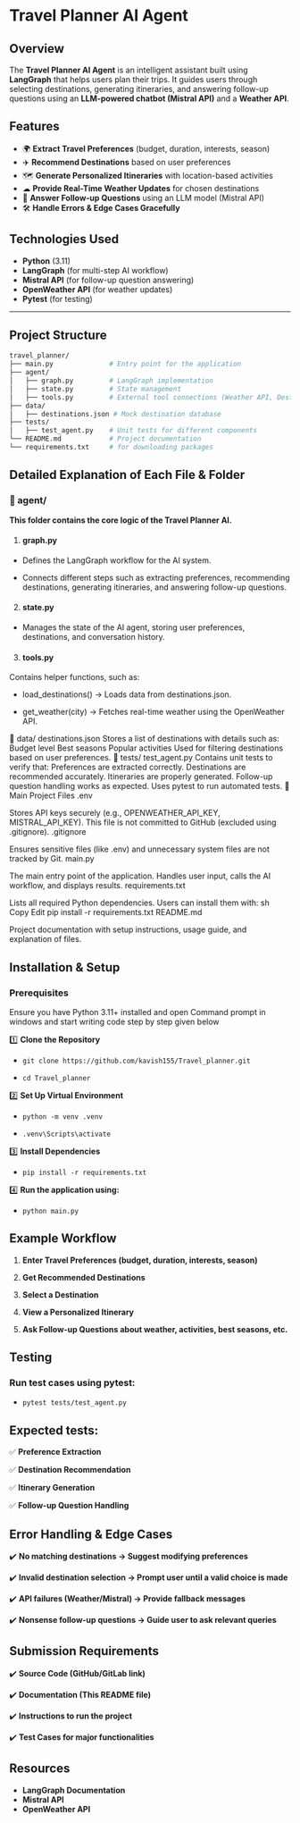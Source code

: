 # Travel Planner AI Agent

## Overview
The **Travel Planner AI Agent** is an intelligent assistant built using **LangGraph** that helps users plan their trips. It guides users through selecting destinations, generating itineraries, and answering follow-up questions using an **LLM-powered chatbot (Mistral API)** and a **Weather API**.

## Features
- 🌍 **Extract Travel Preferences** (budget, duration, interests, season)
- ✈️ **Recommend Destinations** based on user preferences
- 🗺 **Generate Personalized Itineraries** with location-based activities
- ☁ **Provide Real-Time Weather Updates** for chosen destinations
- 💬 **Answer Follow-up Questions** using an LLM model (Mistral API)
- 🛠 **Handle Errors & Edge Cases Gracefully**

## Technologies Used
- **Python** (3.11)
- **LangGraph** (for multi-step AI workflow)
- **Mistral API** (for follow-up question answering)
- **OpenWeather API** (for weather updates)
- **Pytest** (for testing)

---

## Project Structure
```bash
travel_planner/
├── main.py              # Entry point for the application
├── agent/
│   ├── graph.py         # LangGraph implementation
│   ├── state.py         # State management
│   ├── tools.py         # External tool connections (Weather API, Destination Loader)
├── data/
│   ├── destinations.json # Mock destination database
├── tests/
│   ├── test_agent.py    # Unit tests for different components
└── README.md            # Project documentation
└── requirements.txt     # for downloading packages
```
## Detailed Explanation of Each File & Folder
### 📂 agent/
**This folder contains the core logic of the Travel Planner AI.**

1) #### graph.py

  - Defines the LangGraph workflow for the AI system.

  - Connects different steps such as extracting preferences, recommending destinations, generating itineraries, and answering follow-up questions.

2) #### state.py

  - Manages the state of the AI agent, storing user preferences, destinations, and conversation history.

3) #### tools.py

  Contains helper functions, such as:
  
  - load_destinations() → Loads data from destinations.json.
  
  - get_weather(city) → Fetches real-time weather using the OpenWeather API.
  
📂 data/
destinations.json
Stores a list of destinations with details such as:
Budget level
Best seasons
Popular activities
Used for filtering destinations based on user preferences.
📂 tests/
test_agent.py
Contains unit tests to verify that:
Preferences are extracted correctly.
Destinations are recommended accurately.
Itineraries are properly generated.
Follow-up question handling works as expected.
Uses pytest to run automated tests.
📄 Main Project Files
.env

Stores API keys securely (e.g., OPENWEATHER_API_KEY, MISTRAL_API_KEY).
This file is not committed to GitHub (excluded using .gitignore).
.gitignore

Ensures sensitive files (like .env) and unnecessary system files are not tracked by Git.
main.py

The main entry point of the application.
Handles user input, calls the AI workflow, and displays results.
requirements.txt

Lists all required Python dependencies.
Users can install them with:
sh
Copy
Edit
pip install -r requirements.txt
README.md

Project documentation with setup instructions, usage guide, and explanation of files.
## Installation & Setup
### Prerequisites
Ensure you have Python 3.11+ installed and open Command prompt in windows and 
start writing code step by step given below

1️⃣ **Clone the Repository**
  - ```git clone https://github.com/kavish155/Travel_planner.git```
    
  - ```cd Travel_planner```
    
2️⃣ **Set Up Virtual Environment**
  -  ```python -m venv .venv```
    
  -  ```.venv\Scripts\activate```

3️⃣ **Install Dependencies**

  - ```pip install -r requirements.txt```

4️⃣ **Run the application using:**
  - ```python main.py```


## Example Workflow
1) **Enter Travel Preferences (budget, duration, interests, season)**

2) **Get Recommended Destinations**

3) **Select a Destination**

4) **View a Personalized Itinerary**

5) **Ask Follow-up Questions about weather, activities, best seasons, etc.**

## Testing

### Run test cases using pytest:
- ```pytest tests/test_agent.py```

## Expected tests:

✅ **Preference Extraction**

✅ **Destination Recommendation**

✅ **Itinerary Generation**

✅ **Follow-up Question Handling**


## Error Handling & Edge Cases

✔️ **No matching destinations → Suggest modifying preferences**

✔️ **Invalid destination selection → Prompt user until a valid choice is made**

✔️ **API failures (Weather/Mistral) → Provide fallback messages**

✔️ **Nonsense follow-up questions → Guide user to ask relevant queries**

## Submission Requirements

✔️ **Source Code (GitHub/GitLab link)**

✔️ **Documentation (This README file)**

✔️ **Instructions to run the project**

✔️ **Test Cases for major functionalities**

## Resources
- **LangGraph Documentation**
- **Mistral API**
- **OpenWeather API**

